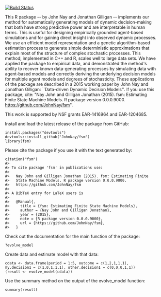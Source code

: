 <!-- README.md is generated from README.Rmd. Please edit that file -->

[![Build Status](https://travis-ci.org/JohnNay/fsm.png?branch=master)](https://travis-ci.org/JohnNay/fsm)

This R package -- by John Nay and Jonathan Gilligan -- implements our method for automatically generating models of dynamic decision-making that both have strong predictive power and are interpretable in human terms. This is useful for designing empirically grounded agent-based simulations and for gaining direct insight into observed dynamic processes. We use an efficient model representation and a genetic algorithm-based estimation process to generate simple deterministic approximations that explain most of the structure of complex stochastic processes. This method, implemented in C++ and R, scales well to large data sets. We have applied the package to empirical data, and demonstrated the method's ability to recover known data-generating processes by simulating data with agent-based models and correctly deriving the underlying decision models for multiple agent models and degrees of stochasticity. These applications of the package are described in a 2015 working paper by John Nay and Jonathan Gilligan: \`\`Data-driven Dynamic Decision Models''. If you use this package, cite: "Nay John and Gilligan Jonathan (2015). fsm: Estimating Finite State Machine Models. R package version 0.0.0.9000. <https://github.com/JohnNay/fsm>".

This work is supported by NSF grants EAR-1416964 and EAR-1204685.

Install and load the latest release of the package from GitHub:

``` {.r}
install.packages("devtools")
devtools::install_github("JohnNay/fsm")
library(fsm)
```

Please cite the package if you use it with the text generated by:

``` {.r}
citation("fsm")
#> 
#> To cite package 'fsm' in publications use:
#> 
#>   Nay John and Gilligan Jonathan (2015). fsm: Estimating Finite
#>   State Machine Models. R package version 0.0.0.9000.
#>   https://github.com/JohnNay/fsm
#> 
#> A BibTeX entry for LaTeX users is
#> 
#>   @Manual{,
#>     title = {fsm: Estimating Finite State Machine Models},
#>     author = {Nay John and Gilligan Jonathan},
#>     year = {2015},
#>     note = {R package version 0.0.0.9000},
#>     url = {https://github.com/JohnNay/fsm},
#>   }
```

Check out the documentation for the main function of the package:

``` {.r}
?evolve_model
```

Create data and estimate model with that data:

``` {.r}
cdata <- data.frame(period = 1:5, outcome = c(1,2,1,1,1),
my.decision1 = c(1,0,1,1,1), other.decision1 = c(0,0,0,1,1))
(result <- evolve_model(cdata))
```

Use the summary method on the output of the evolve\_model function:

``` {.r}
summary(result)
```
